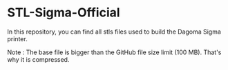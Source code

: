 # STL-Sigma-Official

In this repository, you can find all stls files used to build the Dagoma Sigma printer.

Note : The base file is bigger than the GitHub file size limit (100 MB). That's why it is compressed.
